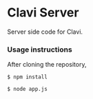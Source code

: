 # Clavi Server
Server side code for Clavi.

### Usage instructions
After cloning the repository,

~~~shell
$ npm install

$ node app.js
~~~
